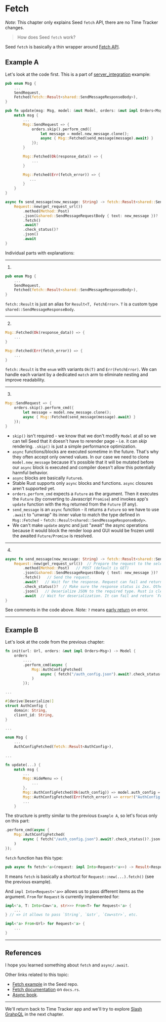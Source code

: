 # Fetch

_Note_: This chapter only explains Seed `fetch` API, there are no Time Tracker changes.

> How does Seed `fetch` work?

Seed `fetch` is basically a thin wrapper around [Fetch API](https://developer.mozilla.org/en-US/docs/Web/API/Fetch_API).

## Example A

Let's look at the code first. This is a part of [server_integration](https://github.com/seed-rs/seed/blob/480141ce9e520c07e60ddae58244edb40c9f55e9/examples/server_integration/client/src/example_a.rs) example:

```rust
pub enum Msg {
    ...
    SendRequest,
    Fetched(fetch::Result<shared::SendMessageResponseBody>),
}

pub fn update(msg: Msg, model: &mut Model, orders: &mut impl Orders<Msg>) {
    match msg {
        ...
        Msg::SendRequest => {
            orders.skip().perform_cmd({
                let message = model.new_message.clone();
                async { Msg::Fetched(send_message(message).await) }
            });
        }

        Msg::Fetched(Ok(response_data)) => {
            ...
        }

        Msg::Fetched(Err(fetch_error)) => {
           ...
        }
    }
}

async fn send_message(new_message: String) -> fetch::Result<shared::SendMessageResponseBody> {
    Request::new(get_request_url())
        .method(Method::Post)
        .json(&shared::SendMessageRequestBody { text: new_message })?
        .fetch()
        .await?
        .check_status()?
        .json()
        .await
}
```

Individual parts with explanations:

---

1.

```rust
pub enum Msg {
    ...
    SendRequest,
    Fetched(fetch::Result<shared::SendMessageResponseBody>),
}
```

`fetch::Result` is just an alias for `Result<T, FetchError>`. `T` is a custom type `shared::SendMessageResponseBody`.

---

2.

```rust
Msg::Fetched(Ok(response_data)) => {
    ...
}

Msg::Fetched(Err(fetch_error)) => {
    ...
}
```

`fetch::Result` is the `enum` with variants `Ok(T)` and `Err(FetchError)`. We can handle each variant by a dedicated `match` arm to eliminate nesting and improve readability.

---

3. 

```rust
Msg::SendRequest => {
    orders.skip().perform_cmd({
        let message = model.new_message.clone();
        async { Msg::Fetched(send_message(message).await) }
    });
}
```

- `skip()` isn't required - we know that we don't modify `Model` at all so we can tell Seed that it doesn't have to rerender page - i.e. it can _skip_ rendering. `.skip()` is just a simple performance optimization.
- `async` functions/blocks are executed sometime in the future. That's why they often accept only owned values. In our case we need to clone `model.new_message` because it's possible that it will be mutated before our `async` block is executed and compiler doesn't allow this potentially harmful behavior.
- `async` blocks are basically `Future`s.
- Stable Rust supports only `async` blocks and functions. `async` closures aren't supported yet.
- `orders.perform_cmd` expects a `Future` as the argument. Then it executes the `Future` (by converting to Javascript `Promise`) and invokes app's `update` function with the `Msg` returned from the `Future` (if any).
- `send_message` is an `async` function - it returns a `Future` so we have to use `.await` to "unwrap" its inner value to match the type defined in `Msg::Fetched` - `fetch::Result<shared::SendMessageResponseBody>`.
- We can't make `update` async and just "await" the async operations because it would block the render loop and GUI would be frozen until the awaited `Future/Promise` is resolved.

---

4.

```rust
async fn send_message(new_message: String) -> fetch::Result<shared::SendMessageResponseBody> {
    Request::new(get_request_url())  // Prepare the request to the selected URL.
        .method(Method::Post)   // POST (default is GET)
        .json(&shared::SendMessageRequestBody { text: new_message })?   // Serialize payload to JSON. Serialization can fail and return `FetchError`.
        .fetch()   // Send the request.
        .await?   // Wait for the response. Request can fail and return `FetchError`.
        .check_status()?  // Make sure the response status is 2xx. Otherwise return `FetchError`.
        .json()   // Deserialize JSON to the required type. Rust is clever enough to know that it should deserialize to the return value type wrapped in `Result` - `shared::SendMessageResponseBody`.
        .await  // Wait for deserialization. It can fail and return `FetchError`.
}
```

See comments in the code above.
_Note:_ `?` means [early return](https://doc.rust-lang.org/book/ch09-02-recoverable-errors-with-result.html?highlight=early,return#a-shortcut-for-propagating-errors-the--operator) on error.

---

## Example B

Let's look at the code from the previous chapter:

```rust
fn init(url: Url, orders: &mut impl Orders<Msg>) -> Model {
    orders
        ....
        .perform_cmd(async { 
            Msg::AuthConfigFetched(
                async { fetch("/auth_config.json").await?.check_status()?.json().await }.await
            )
        });

...

#[derive(Deserialize)]
struct AuthConfig {
    domain: String,
    client_id: String,
}

...

enum Msg {
    ...
    AuthConfigFetched(fetch::Result<AuthConfig>),
    
...

fn update(...) {
    match msg {
        ...
        Msg::HideMenu => {
            ...
        },
        Msg::AuthConfigFetched(Ok(auth_config)) => model.auth_config = Some(auth_config),
        Msg::AuthConfigFetched(Err(fetch_error)) => error!("AuthConfig fetch failed!", fetch_error),
        ...
    }
```

The structure is pretty similar to the previous `Example A`, so let's focus only on this part:

```rust
.perform_cmd(async { 
    Msg::AuthConfigFetched(
        async { fetch("/auth_config.json").await?.check_status()?.json().await }.await
    )
});
```

`fetch` function has this type: 
```rust
pub async fn fetch<'a>(request: impl Into<Request<'a>>) -> Result<Response>
```
It means `fetch` is basically a shortcut for `Request::new(...).fetch()` (see the previous example).

And `impl Into<Request<'a>>` allows us to pass different items as the argument. `From` for `Request` is currently implemented for:

```rust
impl<'a, T: Into<Cow<'a, str>>> From<T> for Request<'a> {
    ...
} // => it allows to pass `String`, `&str`, `Cow<str>`, etc.

impl<'a> From<Url> for Request<'a> {
    ...
}
```

---

## References

I hope you learned something about `fetch` and `async/.await`. 

Other links related to this topic:
- [Fetch example](https://github.com/seed-rs/seed/tree/master/examples/fetch) in the Seed repo.
- [Fetch documentation](https://docs.rs/seed/0.7.0/seed/browser/fetch/index.html) on `docs.rs`.
- [Async book](https://rust-lang.github.io/async-book/).

---

We'll return back to Time Tracker app and we'll try to explore [Slash GrahpQL](https://dgraph.io/slash-graphql) in the next chapter.
